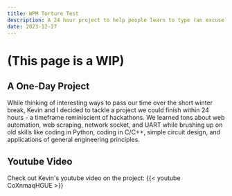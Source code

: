 ```yaml
---
title: WPM Torture Test
description: A 24 hour project to help people learn to type (an excuse to shock our friends).
date: 2023-12-27
---
```


# (This page is a WIP)

## A One-Day Project
While thinking of interesting ways to pass our time over the short winter break, Kevin and I decided to tackle a project we could finish within 24 hours - a timeframe reminiscient of hackathons. We learned tons about web automation, web scraping, network socket, and UART while brushing up on old skills like coding in Python, coding in C/C++, simple circuit design, and applications of general engineering principles.

## Youtube Video

Check out Kevin's youtube video on the project:
{{< youtube CoXnmaqHGUE >}}